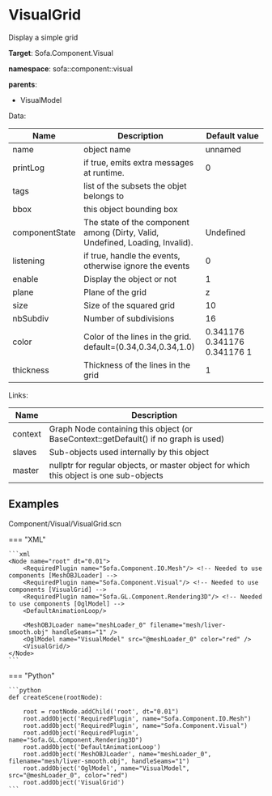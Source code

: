 # VisualGrid

Display a simple grid


__Target__: Sofa.Component.Visual

__namespace__: sofa::component::visual

__parents__: 

- VisualModel

Data: 

<table>
<thead>
    <tr>
        <th>Name</th>
        <th>Description</th>
        <th>Default value</th>
    </tr>
</thead>
<tbody>
	<tr>
		<td>name</td>
		<td>
object name
</td>
		<td>unnamed</td>
	</tr>
	<tr>
		<td>printLog</td>
		<td>
if true, emits extra messages at runtime.
</td>
		<td>0</td>
	</tr>
	<tr>
		<td>tags</td>
		<td>
list of the subsets the objet belongs to
</td>
		<td></td>
	</tr>
	<tr>
		<td>bbox</td>
		<td>
this object bounding box
</td>
		<td></td>
	</tr>
	<tr>
		<td>componentState</td>
		<td>
The state of the component among (Dirty, Valid, Undefined, Loading, Invalid).
</td>
		<td>Undefined</td>
	</tr>
	<tr>
		<td>listening</td>
		<td>
if true, handle the events, otherwise ignore the events
</td>
		<td>0</td>
	</tr>
	<tr>
		<td>enable</td>
		<td>
Display the object or not
</td>
		<td>1</td>
	</tr>
	<tr>
		<td>plane</td>
		<td>
Plane of the grid
</td>
		<td>z</td>
	</tr>
	<tr>
		<td>size</td>
		<td>
Size of the squared grid
</td>
		<td>10</td>
	</tr>
	<tr>
		<td>nbSubdiv</td>
		<td>
Number of subdivisions
</td>
		<td>16</td>
	</tr>
	<tr>
		<td>color</td>
		<td>
Color of the lines in the grid. default=(0.34,0.34,0.34,1.0)
</td>
		<td>0.341176 0.341176 0.341176 1</td>
	</tr>
	<tr>
		<td>thickness</td>
		<td>
Thickness of the lines in the grid
</td>
		<td>1</td>
	</tr>

</tbody>
</table>

Links: 

| Name | Description |
| ---- | ----------- |
|context|Graph Node containing this object (or BaseContext::getDefault() if no graph is used)|
|slaves|Sub-objects used internally by this object|
|master|nullptr for regular objects, or master object for which this object is one sub-objects|



## Examples

Component/Visual/VisualGrid.scn

=== "XML"

    ```xml
    <Node name="root" dt="0.01">
        <RequiredPlugin name="Sofa.Component.IO.Mesh"/> <!-- Needed to use components [MeshOBJLoader] -->
        <RequiredPlugin name="Sofa.Component.Visual"/> <!-- Needed to use components [VisualGrid] -->
        <RequiredPlugin name="Sofa.GL.Component.Rendering3D"/> <!-- Needed to use components [OglModel] -->
        <DefaultAnimationLoop/>
        
        <MeshOBJLoader name="meshLoader_0" filename="mesh/liver-smooth.obj" handleSeams="1" />
        <OglModel name="VisualModel" src="@meshLoader_0" color="red" />
        <VisualGrid/>
    </Node>
    ```

=== "Python"

    ```python
    def createScene(rootNode):

        root = rootNode.addChild('root', dt="0.01")
        root.addObject('RequiredPlugin', name="Sofa.Component.IO.Mesh")
        root.addObject('RequiredPlugin', name="Sofa.Component.Visual")
        root.addObject('RequiredPlugin', name="Sofa.GL.Component.Rendering3D")
        root.addObject('DefaultAnimationLoop')
        root.addObject('MeshOBJLoader', name="meshLoader_0", filename="mesh/liver-smooth.obj", handleSeams="1")
        root.addObject('OglModel', name="VisualModel", src="@meshLoader_0", color="red")
        root.addObject('VisualGrid')
    ```

